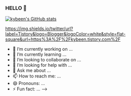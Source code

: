 ### HELLO 👋

[![kybeen's GitHub stats](https://github-readme-stats.vercel.app/api?username=kybeen)](https://github.com/kybeen/github-readme-stats)

https://img.shields.io/twitter/url?label=Tistory&logo=Blogger&logoColor=white&style=flat-square&url=https%3A%2F%2Fkybeen.tistory.com%2F
 
- 🔭 I’m currently working on ...
- 🌱 I’m currently learning ...
- 👯 I’m looking to collaborate on ...
- 🤔 I’m looking for help with ...
- 💬 Ask me about ...
- 📫 How to reach me: ...
- 😄 Pronouns: ...
- ⚡ Fun fact: ...
-->
